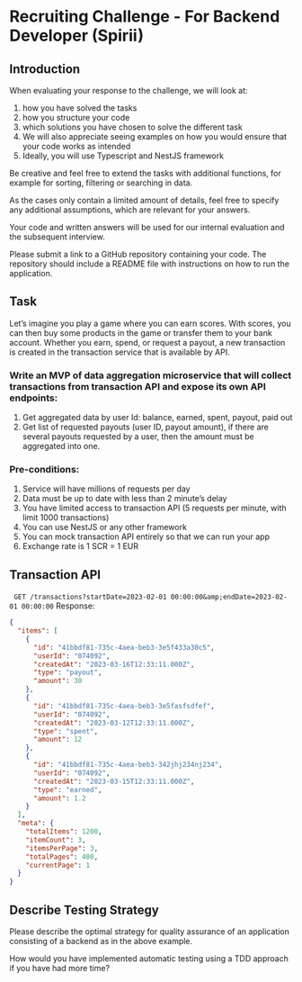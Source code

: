# Recruiting Challenge - For Backend Developer (Spirii)


## Introduction

When evaluating your response to the challenge, we will look at:
1. how you have solved the tasks
2. how you structure your code
3. which solutions you have chosen to solve the different task
4. We will also appreciate seeing examples on how you would ensure that your code works as intended
5. Ideally, you will use Typescript and NestJS framework

Be creative and feel free to extend the tasks with additional functions, for example for sorting, filtering or searching in data.

As the cases only contain a limited amount of details, feel free to specify any additional assumptions, which are relevant for your answers.

Your code and written answers will be used for our internal evaluation and the subsequent interview.

Please submit a link to a GitHub repository containing your code. The repository should include a README file with instructions on how to run the application.

## Task
Let’s imagine you play a game where you can earn scores.
With scores, you can then buy some products in the game or transfer them to your bank account.
Whether you earn, spend, or request a payout, a new transaction is created in the transaction service that is available by API.
 
### Write an MVP of data aggregation microservice that will collect transactions from transaction API and expose its own API endpoints:

1. Get aggregated data by user Id: balance, earned, spent, payout, paid out
2. Get list of requested payouts (user ID, payout amount), if there are several payouts requested by a user, then the amount must be aggregated into one.

### Pre-conditions:
1. Service will have millions of requests per day
2. Data must be up to date with less than 2 minute’s delay
3. You have limited access to transaction API (5 requests per minute, with limit 1000 transactions)
4. You can use NestJS or any other framework
5. You can mock transaction API entirely so that we can run your app
6. Exchange rate is 1 SCR = 1 EUR

## Transaction API
 
`GET /transactions?startDate=2023-02-01 00:00:00&amp;endDate=2023-02-01 00:00:00`
Response:
```json
{
  "items": [
    {
      "id": "41bbdf81-735c-4aea-beb3-3e5f433a30c5",
      "userId": "074092",
      "createdAt": "2023-03-16T12:33:11.000Z",
      "type": "payout",
      "amount": 30
    },
    {
      "id": "41bbdf81-735c-4aea-beb3-3e5fasfsdfef",
      "userId": "074092",
      "createdAt": "2023-03-12T12:33:11.000Z",
      "type": "spent",
      "amount": 12
    },
    {
      "id": "41bbdf81-735c-4aea-beb3-342jhj234nj234",
      "userId": "074092",
      "createdAt": "2023-03-15T12:33:11.000Z",
      "type": "earned",
      "amount": 1.2
    }
  ],
  "meta": {
    "totalItems": 1200,
    "itemCount": 3,
    "itemsPerPage": 3,
    "totalPages": 400,
    "currentPage": 1
  }
}
```

## Describe Testing Strategy

Please describe the optimal strategy for quality assurance of an application consisting of a backend as in the above example.

How would you have implemented automatic testing using a TDD approach if you have had more time?